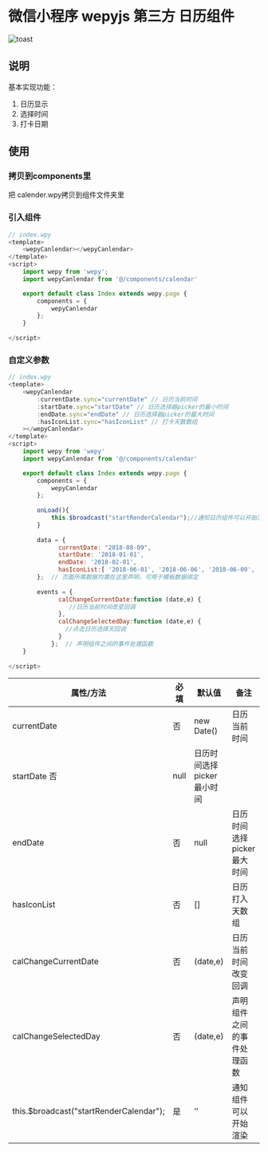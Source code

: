 # 微信小程序 wepyjs 第三方 日历组件

![toast](http://nowechat.oss-cn-shenzhen.aliyuncs.com/TIM%E5%9B%BE%E7%89%8720180116113203.png)


## 说明

基本实现功能：
1. 日历显示
2. 选择时间
3. 打卡日期


## 使用

### 拷贝到components里
把 calender.wpy拷贝到组件文件夹里
### 引入组件
```javascript
// index.wpy
<template>
    <wepyCanlendar></wepyCanlendar>
</template>
<script>
    import wepy from 'wepy';
    import wepyCanlendar from '@/components/calendar'

    export default class Index extends wepy.page {
        components = {
            wepyCanlendar
        };
    }
    
</script>
```
### 自定义参数
```javascript
// index.wpy
<template>
    <wepyCanlendar 
        :currentDate.sync="currentDate" // 日历当前时间
        :startDate.sync="startDate" // 日历选择器picker的最小时间
        :endDate.sync="endDate" // 日历选择器picker的最大时间
        :hasIconList.sync="hasIconList" // 打卡天数数组
    ></wepyCanlendar>
</template>
<script>
    import wepy from 'wepy'
    import wepyCanlendar from '@/components/calendar'

    export default class Index extends wepy.page {
        components = {
            wepyCanlendar
        };
        
        onLoad(){
            this.$broadcast("startRenderCalendar");//通知日历组件可以开始渲染
        }
        
        data = {
              currentDate: "2018-08-09",
              startDate: '2018-01-01',
              endDate: '2018-02-01',
              hasIconList:[ '2018-06-01', '2018-06-06', '2018-06-09', '2018-06-10', '2018-06-15' ]
        };  // 页面所需数据均需在这里声明，可用于模板数据绑定
        
        events = {
              calChangeCurrentDate:function (date,e) {
                 //日历当前时间改变回调
              },
              calChangeSelectedDay:function (date,e) {
                //点击日历选择天回调
              }
            };  // 声明组件之间的事件处理函数
    }
    
</script>
```


| 属性/方法   | 必填    |  默认值  |备注|
| --------   | -----   | ---- |---- |
| currentDate | 否      |   new Date() |日历当前时间|
| startDate    否      |   null    |日历时间选择picker最小时间|
| endDate    | 否      |   null    |日历时间选择picker最大时间|
| hasIconList  | 否      |   []    |日历打入天数组|
| calChangeCurrentDate  | 否      |   (date,e)    |日历当前时间改变回调
| calChangeSelectedDay  | 否      |   (date,e)    |声明组件之间的事件处理函数
| this.$broadcast("startRenderCalendar");  | 是      |   ‘’    |通知组件可以开始渲染


